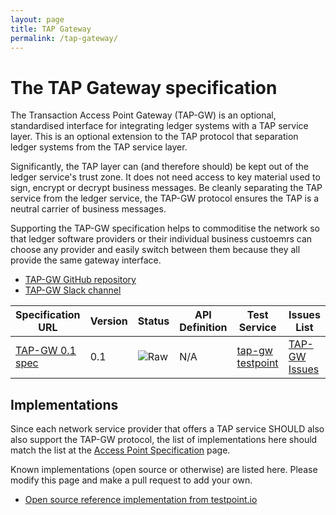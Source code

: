 ```yaml
---
layout: page
title: TAP Gateway
permalink: /tap-gateway/
---
```


# The TAP Gateway specification

The Transaction Access Point Gateway (TAP-GW) is an optional, standardised interface for integrating ledger systems with a TAP service layer. This is an optional extension to the TAP protocol that separation ledger systems from the TAP service layer.

Significantly, the TAP layer can (and therefore should) be kept out of the ledger service's trust zone. It does not need access to key material used to sign, encrypt or decrypt business messages. Be cleanly separating the TAP service from the ledger service, the TAP-GW protocol ensures the TAP is a neutral carrier of business messages.

Supporting the TAP-GW specification helps to commoditise the network so that ledger software providers or their individual business custoemrs can choose any provider and easily switch between them because they all provide the same gateway interface.

* [TAP-GW GitHub repository](https://github.com/ausdigital/ausdigital-tap-gw)
* [TAP-GW Slack channel](https://ausdigital.slack.com/messages/spec-tap-gw/)

| Specification URL | Version | Status | API Definition | Test Service | Issues List |
| ----------------- | ------  | ------ | -------------- | ------------ | -------- |
| [TAP-GW 0.1 spec](http://ausdigital-tap-gw.readthedocs.io/) | 0.1 | ![Raw](http://rfc.unprotocols.org/spec:2/COSS/raw.svg)  | N/A | [tap-gw testpoint](http://testpoint.io/tap-gw) | [TAP-GW Issues](https://github.com/ausdigital/ausdigital-tap-gw/issues)  |

## Implementations

Since each network service provider that offers a TAP service SHOULD also also support the TAP-GW protocol, the list of implementations here should match the list at the [Access Point Specification](http://ausdigital.org/transaction-access-point/) page.

Known implementations (open source or otherwise) are listed here. Please modify this page and make a pull request to add your own.

* [Open source reference implementation from testpoint.io](https://github.com/test-point/testpoint-tap-gw)
